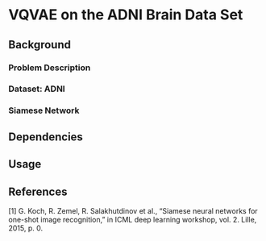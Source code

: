# VQVAE on the ADNI Brain Data Set

## Background
### Problem Description

### Dataset: ADNI

### Siamese Network

## Dependencies


## Usage

## References
[1] G. Koch, R. Zemel, R. Salakhutdinov et al., “Siamese neural networks for one-shot image recognition,” in
ICML deep learning workshop, vol. 2. Lille, 2015, p. 0.